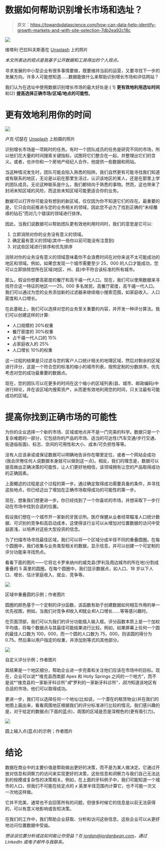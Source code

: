 # 数据如何帮助识别增长市场和选址？

> 原文：<https://towardsdatascience.com/how-can-data-help-identify-growth-markets-and-with-site-selection-7db2ea92c18c>

![](img/2624313ca92c09b83c928eac82d6abf7.png)

维塔利·巴拉科夫斯基在 [Unsplash](https://unsplash.com?utm_source=medium&utm_medium=referral) 上的照片

*本文所表达的观点是我基于公开数据和工具得出的个人观点。*

寻求发展的中小型企业有很多事情要做，既要维持当前的运营，又要寻找下一步的发展方向。许多人可能想知道……数据能做什么来帮助识别增长市场和评估网站？

我们认为在选址中使用数据识别增长市场的最大好处是:( 1) **更有效地利用选址时间**和(2) **提高选择正确市场/区域/地点的可能性**。

# 更有效地利用你的时间

![](img/41041ab574e4fa5807c50e138258b872.png)

卢克·切瑟在 [Unsplash](https://unsplash.com?utm_source=medium&utm_medium=referral) 上拍摄的照片

识别增长市场是一项耗时的任务。有时一个团队成员的任务是研究不同的市场，所以他们花大量的时间搜索关键指标，试图将它们整合在一起，并整理出它们的含义。或者，也许你和一个房地产经纪人合作，他提供一些数据和网站。

当这种情况发生时，团队可能会陷入熟悉的陷阱。我们自然更有可能寻找我们知道或有联系的地区，无论是以前在那里生活过，认识该地区的某人，还是在那里上学的团队成员。无论这种联系是什么，我们都倾向于熟悉的事物。然而，这也带来了封闭未知区域的风险，而这些未知区域可能更适合你的业务。

数据可以打开你可能没有想到的新区域，仅仅因为你不知道它们的存在。最重要的是，它只会向前推进与您的业务相关的领域，因此您不必为了找到正确的“未经雕琢的钻石”而对几个错误的领域进行排序。

因此，当我们说数据可以帮助团队更有效地利用时间时，我们的意思是它可以:

1.  立即消除对你的业务没有意义的领域。
2.  确定最有意义的领域(其中一些你以前可能没有注意到)
3.  对这些区域进行排序和优先排序

消除对你的业务没有意义的领域意味着你不会浪费时间在对你来说不太可能成功的地区和领域。例如，如果您发现一个城市需要至少 25，000 的人口才能成功，您可以立即排除您所在区域(地区、州、县)中不符合该标准的所有城市。

那么，假设你想要高密度的餐厅和高千禧一代人口。现在，我们可以使用数据来寻找符合这一特征的地区——25，000 多名居民，高餐厅密度，高千禧一代人口。我们可以通过为您的业务添加新的过滤器来继续缩小搜索范围，如家庭收入、人口密度和人口增长。

在此基础上，我们可以选择对您的业务至关重要的内容，并开发一种评分算法。我们可以创建这样的计算:

*   人口规模的 20%权重
*   餐厅密度的 30%权重
*   占千禧一代人口的 15%
*   占家庭收入的 25%
*   人口增长 10%的权重

这一过程的结果是只过滤与您的客户人口统计相关的地理区域，然后对剩余的区域进行评分，这是一个符合您的标准的缩小的城市列表，按照定制的分数排序，优先考虑对您的成功最重要的数据点。

现在，您的团队可以花更多的时间在这个缩小的区域列表(县、城市、邮政编码)中进行辩论，并在该区域内搜索资产，从而更有效地利用您的时间，只关注最有可能成功的区域。

# 提高你找到正确市场的可能性

为你的企业选择一个新的市场、区域或地点并不是一门完美的科学。数据只是一个复杂难题的一部分，它包括你的产品的市场、适当的可达性(汽车交通/步行交通、街道临街面)、标志、空间的可用性和大小、成本/可负担性等等。

没有人应该承诺或保证数据可以明确地告诉你在哪里定位，或者一个网站会成功(我会厌倦任何人说数据本身就可以做到这一点)。相反，我们的理念是，数据可以提高做出正确决策的可能性，让人们更好地相信，该领域拥有让您的产品取得成功的正确因素。

上面概述的过程是这个过程的第一步。通过确定取得成功需要具备的条件，并寻找这些地点，你已经迈出了增加在正确市场取得成功的可能性的第一步。

现在，想象我们想更进一步。你已经找到了一个你喜欢的市场，并想采取下一步行动在市场中找到合适的位置。

假设我们想在一个城市开一家新的牙医诊所。医疗保健从业者经常瞄准人口统计数据、可识别的竞争和高启动成本，这使得该行业可以从增加对位置数据的访问中受益匪浅，以培养对这些大型投资的信念。

为了扫描市场寻找最佳区域，我们可以将一个区域分成半径不同的重叠圆圈。在每个圆圈中，我们收集与业务类型相关的数据，显示信息，并可以创建一个可定制的评分功能来寻找热点。

看看下面的图片——它将北卡罗来纳州的威克县(罗利及周边城市的所在地)分割成重叠的 5 英里的圆圈。在每个圆圈中，我们显示数据点，如人口、18 岁以下人口、增长、估计家庭收入、就业、竞争等。

![](img/31a70c432b9ecb2cf5ccd7b8e9fd3e13.png)

区域中重叠圆的示例；作者图片

圆圈的颜色基于一个定制的评分函数，该函数有助于创建数据如何相互作用的单一优先视图，例如，当我们对竞争*和*收入*和*就业*和*人口增长……等等感兴趣时。

在页面顶部，我们可以为我们的评分功能插入输入框。评分函数本质上是一个加权平均值，将每个数据点与其最佳可能结果进行比较。例如，如果屏幕上任何一个圆的最佳人口数为 100，000，而一个圆的人口数为 75，000，则该圆的得分为 0.75。然后乘以用户指定的权重，并添加到等式的其他部分。

![](img/b3fbe7c102e55b2b170ea4ef0bce2b84.png)

自定义评分示例；作者图片

其结果是一个地区细分，帮助企业进一步完善和关注他们应该在市场中的目标。现在，企业可以说*“维克县西南部 Apex 和 Holly Springs 之间的一个地方”，而不是说*“维克县的一家新牙科诊所”*或*“罗利的一家新牙科诊所”*，因为*知道该地区有合适的市场，他们可以取得成功。

更进一步，我们可以选择任何一个地址(比如说，一个潜在的租赁物业)并在我们的地图上画出来，看看周围地区根据我们的评分标准进行比较的情况。我们感兴趣的是，对于给定的数据点(下面的蓝点)，周围的区域是否是深橙色的(更有吸引力)。

![](img/2862b293f79b5d75586ad47b4953b725.png)

圆上输入点(蓝点)的示例；作者图片

# 结论

数据在商业中的主要价值是帮助做出更好的决策，而不是为某人做决定。它通过开放对信息和洞察力的访问来实现更好的决策，这些信息和洞察力与我们自己无法达到的规模或复杂性的决策相关。例如，在上面的牙科例子中，我们可能知道一个城市的人口，但我们不可能在给定点的 *x* 英里半径范围内计算它，也不可能一次又一次地这样做。

它并不完美，通常也不会回答所有的问题，但很多时候它的信息是以前无法获得的，可以有意义地影响或告知决策。

在我们的工作中，我们帮助企业获取、分析和访问这些信息，这些企业可以从更好地访问位置数据中受益。

*想谈谈位置分析或这如何能让你受益？在 jordan@jordanbean.com，通过 LinkedIn* *或电子邮件与我联系。*